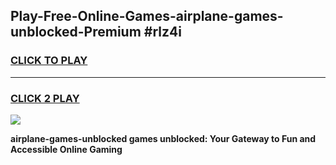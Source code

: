 
## Play-Free-Online-Games-airplane-games-unblocked-Premium #rlz4i
<h3>
<a href="https://premium.freeplayer.one?title=airplane-games-unblocked&ref=8M">CLICK TO PLAY</a></h3>
<hr>

<h3>
<a href="https://premium.freeplayer.one?title=airplane-games-unblocked&ref=8M">CLICK 2 PLAY</a>
  
</h3>

<a href="https://premium.freeplayer.one?title=airplane-games-unblocked&ref=8M"><img src="https://clearcache.store/games.png"></a>


**airplane-games-unblocked games unblocked: Your Gateway to Fun and Accessible Online Gaming**
